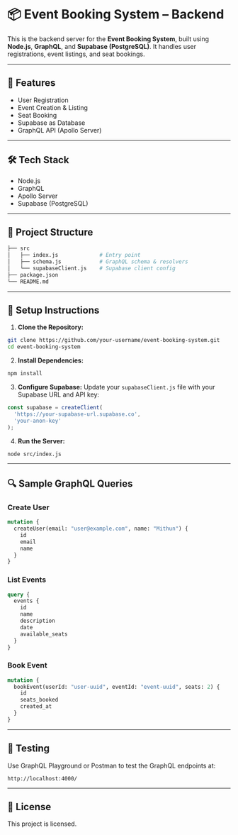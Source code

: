 # 📦 Event Booking System – Backend

This is the backend server for the **Event Booking System**, built using **Node.js**, **GraphQL**, and **Supabase (PostgreSQL)**. It handles user registrations, event listings, and seat bookings.

---

## 🚀 Features

* User Registration
* Event Creation & Listing
* Seat Booking
* Supabase as Database
* GraphQL API (Apollo Server)

---

## 🛠️ Tech Stack

* Node.js
* GraphQL
* Apollo Server
* Supabase (PostgreSQL)

---

## 📁 Project Structure

```bash
├── src
│   ├── index.js             # Entry point
│   ├── schema.js            # GraphQL schema & resolvers
│   └── supabaseClient.js    # Supabase client config
├── package.json
└── README.md
```

---

## 🔧 Setup Instructions

1. **Clone the Repository:**

```bash
git clone https://github.com/your-username/event-booking-system.git
cd event-booking-system
```

2. **Install Dependencies:**

```bash
npm install
```

3. **Configure Supabase:**
   Update your `supabaseClient.js` file with your Supabase URL and API key:

```js
const supabase = createClient(
  'https://your-supabase-url.supabase.co',
  'your-anon-key'
);
```

4. **Run the Server:**

```bash
node src/index.js
```

---

## 🔍 Sample GraphQL Queries

### Create User

```graphql
mutation {
  createUser(email: "user@example.com", name: "Mithun") {
    id
    email
    name
  }
}
```

### List Events

```graphql
query {
  events {
    id
    name
    description
    date
    available_seats
  }
}
```

### Book Event

```graphql
mutation {
  bookEvent(userId: "user-uuid", eventId: "event-uuid", seats: 2) {
    id
    seats_booked
    created_at
  }
}
```

---

## 🧪 Testing

Use GraphQL Playground or Postman to test the GraphQL endpoints at:

```
http://localhost:4000/
```

---

## 🧾 License

This project is licensed.
